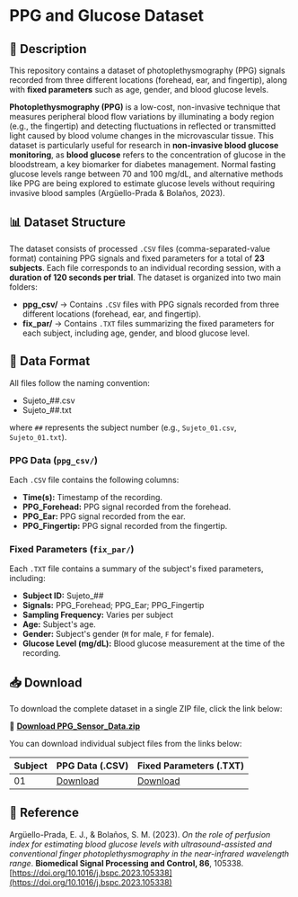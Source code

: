 # PPG and Glucose Dataset

## 📌 Description  
This repository contains a dataset of photoplethysmography (PPG) signals recorded from three different locations (forehead, ear, and fingertip), along with **fixed parameters** such as age, gender, and blood glucose levels.

**Photoplethysmography (PPG)** is a low-cost, non-invasive technique that measures peripheral blood flow variations by illuminating a body region (e.g., the fingertip) and detecting fluctuations in reflected or transmitted light caused by blood volume changes in the microvascular tissue. This dataset is particularly useful for research in **non-invasive blood glucose monitoring**, as **blood glucose** refers to the concentration of glucose in the bloodstream, a key biomarker for diabetes management. Normal fasting glucose levels range between 70 and 100 mg/dL, and alternative methods like PPG are being explored to estimate glucose levels without requiring invasive blood samples (Argüello-Prada & Bolaños, 2023).  

## 📊 Dataset Structure  
The dataset consists of processed `.CSV` files (comma-separated-value format) containing PPG signals and fixed parameters for a total of **23 subjects**. Each file corresponds to an individual recording session, with a **duration of 120 seconds per trial**. The dataset is organized into two main folders:  

- **ppg_csv/** → Contains `.CSV` files with PPG signals recorded from three different locations (forehead, ear, and fingertip).  
- **fix_par/** → Contains `.TXT` files summarizing the fixed parameters for each subject, including age, gender, and blood glucose level.

## 📁 Data Format 
All files follow the naming convention: 
- Sujeto_##.csv
- Sujeto_##.txt
  
where `##` represents the subject number (e.g., `Sujeto_01.csv`, `Sujeto_01.txt`).  

### **PPG Data (`ppg_csv/`)**  
Each `.CSV` file contains the following columns:  
- **Time(s):** Timestamp of the recording.  
- **PPG_Forehead:** PPG signal recorded from the forehead.  
- **PPG_Ear:** PPG signal recorded from the ear.  
- **PPG_Fingertip:** PPG signal recorded from the fingertip.

### **Fixed Parameters (`fix_par/`)**  
Each `.TXT` file contains a summary of the subject's fixed parameters, including:  
- **Subject ID:** Sujeto_##  
- **Signals:** PPG_Forehead; PPG_Ear; PPG_Fingertip
- **Sampling Frequency:** Varies per subject
- **Age:** Subject's age.  
- **Gender:** Subject's gender (`M` for male, `F` for female).   
- **Glucose Level (mg/dL):** Blood glucose measurement at the time of the recording.

## 📥 Download  
To download the complete dataset in a single ZIP file, click the link below:  

🔗 **[Download PPG_Sensor_Data.zip](https://github.com/hellen0327/PPG_Sensor_Data/archive/refs/heads/main.zip)**  

You can download individual subject files from the links below:  

| Subject | PPG Data (.CSV) | Fixed Parameters (.TXT) |
|---------|----------------|-------------------------|
| 01      | [Download](https://github.com/hellen0327/PPG_Sensor_Data/raw/main/ppg_csv/Sujeto_1.csv) | [Download](https://github.com/hellen0327/PPG_Sensor_Data/raw/main/fix_par/Sujeto_01.txt) |


## 📄 Reference  
Argüello-Prada, E. J., & Bolaños, S. M. (2023). *On the role of perfusion index for estimating blood glucose levels with ultrasound-assisted and conventional finger photoplethysmography in the near-infrared wavelength range*. **Biomedical Signal Processing and Control, 86**, 105338. [https://doi.org/10.1016/j.bspc.2023.105338](https://doi.org/10.1016/j.bspc.2023.105338)
